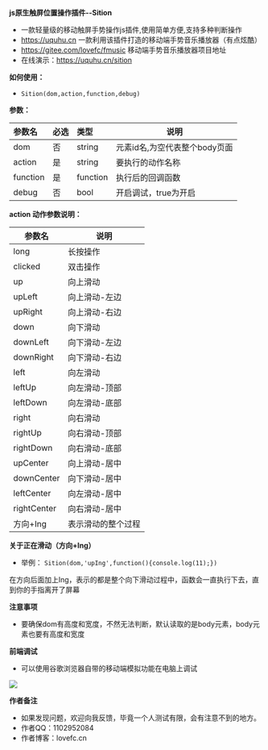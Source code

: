 **js原生触屏位置操作插件--Sition** 

- 一款轻量级的移动触屏手势操作js插件,使用简单方便,支持多种判断操作
- https://uquhu.cn 一款利用该插件打造的移动端手势音乐播放器（有点炫酷）
- https://gitee.com/lovefc/fmusic 移动端手势音乐播放器项目地址
- 在线演示：https://uquhu.cn/sition

**如何使用：** 
- ` Sition(dom,action,function,debug) `


**参数：** 

|参数名|必选|类型|说明|
|:----    |:---|:----- |-----   |
| dom | 否  |string | 元素id名,为空代表整个body页面   |
| action  | 是  |string | 要执行的动作名称   |
| function | 是  |function | 执行后的回调函数   |
| debug | 否  | bool | 开启调试，true为开启   |

**action 动作参数说明：** 

|参数名|说明|
|---  | ---|  
| long | 长按操作 |
| clicked | 双击操作 |
| up | 向上滑动 |
| upLeft | 向上滑动-左边 |
| upRight | 向上滑动-右边 |
| down | 向下滑动 |
| downLeft | 向下滑动-左边 |
| downRight | 向下滑动-右边 |
| left | 向左滑动 |
| leftUp | 向左滑动-顶部 |
| leftDown | 向左滑动-底部 |
| right | 向右滑动 |
| rightUp | 向右滑动-顶部 |
| rightDown | 向右滑动-底部 |
| upCenter | 向上滑动-居中 |
| downCenter | 向下滑动-居中 |
| leftCenter | 向左滑动-居中 |
| rightCenter | 向右滑动-居中 |
| 方向+Ing | 表示滑动的整个过程 |

**关于正在滑动（方向+Ing）** 

- 举例： ` Sition(dom,'upIng',function(){console.log(11);}) `

在方向后面加上Ing，表示的都是整个向下滑动过程中，函数会一直执行下去，直到你的手指离开了屏幕

**注意事项** 
 
- 要确保dom有高度和宽度，不然无法判断，默认读取的是body元素，body元素也要有高度和宽度

**前端调试**
- 可以使用谷歌浏览器自带的移动端模拟功能在电脑上调试

 ![](https://www.showdoc.cc/server/api/common/visitfile/sign/2a419bd9617cb07925d3867055df781a?showdoc=.jpg)

**作者备注**
- 如果发现问题，欢迎向我反馈，毕竟一个人测试有限，会有注意不到的地方。
- 作者QQ：1102952084
- 作者博客：lovefc.cn